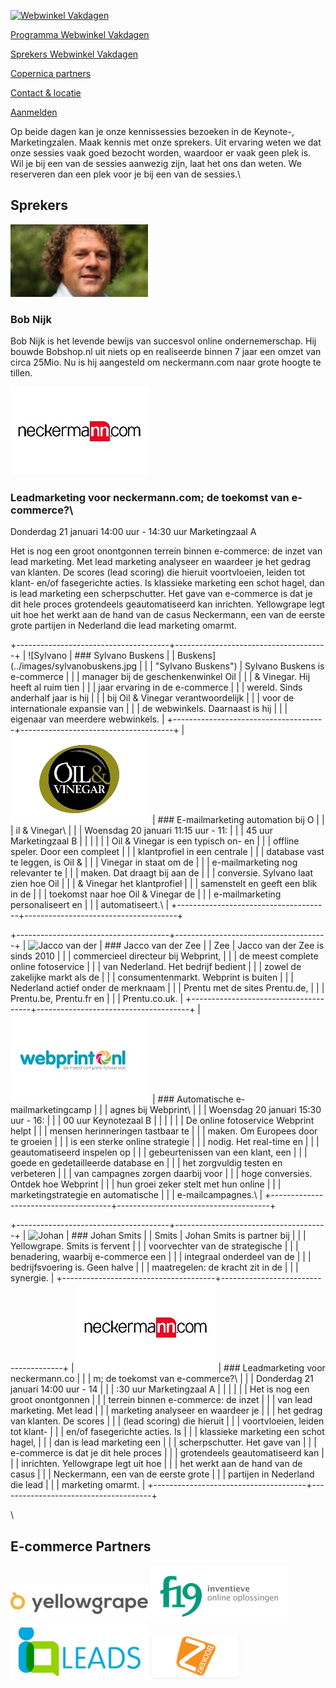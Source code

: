 [![Webwinkel Vakdagen](EventsNL/copernica-wwv2016.jpg)](./webwinkel-vakdagen-2015.md)

[Programma Webwinkel
Vakdagen](https://www.copernica.com/nl/webwinkel-vakdagen/programma-webwinkel-vakdagen "Programma Webwinkel Vakdagen")

[Sprekers Webwinkel
Vakdagen](https://www.copernica.com/nl/webwinkel-vakdagen/sprekers-webwinkel-vakdagen "Sprekers Webwinkel Vakdagen")

[Copernica
partners](https://www.copernica.com/nl/webwinkel-vakdagen/copernica-partners "Copernica partners")

[Contact &
locatie](https://www.copernica.com/nl/webwinkel-vakdagen/contact-locatie "Contact & locatie")

[Aanmelden](https://www.webwinkelvakdagen.nl/nl/bezoekers/registratie?exposant=5d59c870-d485-4e72-826b-c5bd4d02193c "Meld je aan voor de Webwinkel Vakdagen!")

Op beide dagen kan je onze kennissessies bezoeken in de Keynote-,
Marketingzalen. Maak kennis met onze sprekers. Uit ervaring weten we dat
onze sessies vaak goed bezocht worden, waardoor er vaak geen plek is.
Wil je bij een van de sessies aanwezig zijn, laat het ons dan weten. We
reserveren dan een plek voor je bij een van de sessies.\

Sprekers
--------

![Bob Nijk](../images/bobnijk.jpg "Bob Nijk")

### Bob Nijk

Bob Nijk is het levende bewijs van succesvol online ondernemerschap. Hij
bouwde Bobshop.nl uit niets op en realiseerde binnen 7 jaar een omzet
van circa 25Mio. Nu is hij aangesteld om neckermann.com naar grote
hoogte te tillen.

![](../images/neckermann.jpg)

### Leadmarketing voor neckermann.com; de toekomst van e-commerce?\
 Donderdag 21 januari 14:00 uur - 14:30 uur Marketingzaal A

Het is nog een groot onontgonnen terrein binnen e-commerce: de inzet van
lead marketing. Met lead marketing analyseer en waardeer je het gedrag
van klanten. De scores (lead scoring) die hieruit voortvloeien, leiden
tot klant- en/of fasegerichte acties. Is klassieke marketing een schot
hagel, dan is lead marketing een scherpschutter. Het gave van e-commerce
is dat je dit hele proces grotendeels geautomatiseerd kan inrichten.
Yellowgrape legt uit hoe het werkt aan de hand van de casus Neckermann,
een van de eerste grote partijen in Nederland die lead marketing omarmt.

+--------------------------------------+--------------------------------------+
| ![Sylvano                            | ### Sylvano Buskens                  |
| Buskens](../images/sylvanobuskens.jpg |                                      |
|  "Sylvano Buskens")                  | Sylvano Buskens is e-commerce        |
|                                      | manager bij de geschenkenwinkel Oil  |
|                                      | & Vinegar. Hij heeft al ruim tien    |
|                                      | jaar ervaring in de e-commerce       |
|                                      | wereld. Sinds anderhalf jaar is hij  |
|                                      | bij Oil & Vinegar verantwoordelijk   |
|                                      | voor de internationale expansie van  |
|                                      | de webwinkels. Daarnaast is hij      |
|                                      | eigenaar van meerdere webwinkels.    |
+--------------------------------------+--------------------------------------+
| ![](../images/oilvinegar.jpg)         | ### E-mailmarketing automation bij O |
|                                      | il & Vinegar\                        |
|                                      |  Woensdag 20 januari 11:15 uur - 11: |
|                                      | 45 uur Marketingzaal B               |
|                                      |                                      |
|                                      | Oil & Vinegar is een typisch on- en  |
|                                      | offline speler. Door een compleet    |
|                                      | klantprofiel in een centrale         |
|                                      | database vast te leggen, is Oil &    |
|                                      | Vinegar in staat om de               |
|                                      | e-mailmarketing nog relevanter te    |
|                                      | maken. Dat draagt bij aan de         |
|                                      | conversie. Sylvano laat zien hoe Oil |
|                                      | & Vinegar het klantprofiel           |
|                                      | samenstelt en geeft een blik in de   |
|                                      | toekomst naar hoe Oil & Vinegar de   |
|                                      | e-mailmarketing personaliseert en    |
|                                      | automatiseert.\                      |
+--------------------------------------+--------------------------------------+

+--------------------------------------+--------------------------------------+
| ![Jacco van der                      | ### Jacco van der Zee                |
| Zee](../images/jaccovanderzee.jpg "Ja |                                      |
| cco van der Zee")                    | Jacco van der Zee is sinds 2010      |
|                                      | commercieel directeur bij Webprint,  |
|                                      | de meest complete online fotoservice |
|                                      | van Nederland. Het bedrijf bedient   |
|                                      | zowel de zakelijke markt als de      |
|                                      | consumentenmarkt. Webprint is buiten |
|                                      | Nederland actief onder de merknaam   |
|                                      | Prentu met de sites Prentu.de,       |
|                                      | Prentu.be, Prentu.fr en              |
|                                      | Prentu.co.uk.                        |
+--------------------------------------+--------------------------------------+
| ![](../images/webprint.jpg)           | ### Automatische e-mailmarketingcamp |
|                                      | agnes bij Webprint\                  |
|                                      |  Woensdag 20 januari 15:30 uur - 16: |
|                                      | 00 uur Keynotezaal B                 |
|                                      |                                      |
|                                      | De online fotoservice Webprint helpt |
|                                      | mensen herinneringen tastbaar te     |
|                                      | maken. Om Europees door te groeien   |
|                                      | is een sterke online strategie       |
|                                      | nodig. Het real-time en              |
|                                      | geautomatiseerd inspelen op          |
|                                      | gebeurtenissen van een klant, een    |
|                                      | goede en gedetailleerde database en  |
|                                      | het zorgvuldig testen en verbeteren  |
|                                      | van campagnes zorgen daarbij voor    |
|                                      | hoge conversies. Ontdek hoe Webprint |
|                                      | hun groei zeker stelt met hun online |
|                                      | marketingstrategie en automatische   |
|                                      | e-mailcampagnes.\                    |
+--------------------------------------+--------------------------------------+

+--------------------------------------+--------------------------------------+
| ![Johan                              | ### Johan Smits                      |
| Smits](../images/johansmits.jpg "Joha |                                      |
| n Smits")                            | Johan Smits is partner bij           |
|                                      | Yellowgrape. Smits is fervent        |
|                                      | voorvechter van de strategische      |
|                                      | benadering, waarbij e-commerce een   |
|                                      | integraal onderdeel van de           |
|                                      | bedrijfsvoering is. Geen halve       |
|                                      | maatregelen: de kracht zit in de     |
|                                      | synergie.                            |
+--------------------------------------+--------------------------------------+
| ![](../images/neckermann.jpg)         | ### Leadmarketing voor neckermann.co |
|                                      | m; de toekomst van e-commerce?\      |
|                                      |  Donderdag 21 januari 14:00 uur - 14 |
|                                      | :30 uur Marketingzaal A              |
|                                      |                                      |
|                                      | Het is nog een groot onontgonnen     |
|                                      | terrein binnen e-commerce: de inzet  |
|                                      | van lead marketing. Met lead         |
|                                      | marketing analyseer en waardeer je   |
|                                      | het gedrag van klanten. De scores    |
|                                      | (lead scoring) die hieruit           |
|                                      | voortvloeien, leiden tot klant-      |
|                                      | en/of fasegerichte acties. Is        |
|                                      | klassieke marketing een schot hagel, |
|                                      | dan is lead marketing een            |
|                                      | scherpschutter. Het gave van         |
|                                      | e-commerce is dat je dit hele proces |
|                                      | grotendeels geautomatiseerd kan      |
|                                      | inrichten. Yellowgrape legt uit hoe  |
|                                      | het werkt aan de hand van de casus   |
|                                      | Neckermann, een van de eerste grote  |
|                                      | partijen in Nederland die lead       |
|                                      | marketing omarmt.                    |
+--------------------------------------+--------------------------------------+

\

  E-commerce Partners
  -------------------------------------------------------------------------------------------------------------------------------------------------------------------------------------------------------------------------------------------------------------------------------------------------------------------------------------------------------------------------------------------------------------------------------------------------------------------------------------------------------------------------------
  [![Yellowgrape](../images/yellowgrape.jpg)](http://www.yellowgrape.nl?utm_source=copernica&utm_medium=banner&utm_campaign=wwv16 "Yellow Grape") [![F19](../images/logof19.png)](http://www.f19.nl?utm_source=copernica&utm_medium=banner&utm_campaign=wwv16 "F19") [![IQleads](../images/iqleads.jpg)](http://www.iq-leads.nl/?utm_source=copernica&utm_medium=banner&utm_campaign=wwv16 "IQleads") [![Bookerz](../images/bookerz.png)](http://bookerz.nl/?utm_source=copernica&utm_medium=banner&utm_campaign=wwv16 "Bookerz")


